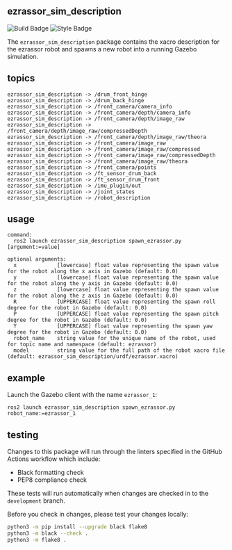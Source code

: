 ezrassor_sim_description
---------------------
![Build Badge](https://github.com/FlaSpaceInst/ezrassor_sim_gazebo/workflows/Build/badge.svg) 
![Style Badge](https://img.shields.io/badge/Code%20Style-black-000000.svg)

The `ezrassor_sim_description` package contains the xacro description for the ezrassor robot and spawns a new robot into a running Gazebo simulation.

topics
------
```
ezrassor_sim_description -> /drum_front_hinge
ezrassor_sim_description -> /drum_back_hinge
ezrassor_sim_description -> /front_camera/camera_info
ezrassor_sim_description -> /front_camera/depth/camera_info
ezrassor_sim_description -> /front_camera/depth/image_raw
ezrassor_sim_description -> /front_camera/depth/image_raw/compressedDepth
ezrassor_sim_description -> /front_camera/depth/image_raw/theora
ezrassor_sim_description -> /front_camera/image_raw
ezrassor_sim_description -> /front_camera/image_raw/compressed
ezrassor_sim_description -> /front_camera/image_raw/compressedDepth
ezrassor_sim_description -> /front_camera/image_raw/theora
ezrassor_sim_description -> /front_camera/points
ezrassor_sim_description -> /ft_sensor_drum_back
ezrassor_sim_description -> /ft_sensor_drum_front
ezrassor_sim_description -> /imu_plugin/out
ezrassor_sim_description -> /joint_states
ezrassor_sim_description -> /robot_description
```

usage
-----
```
command:
  ros2 launch ezrassor_sim_description spawn_ezrassor.py [argument:=value]

optional arguments:
  x             [lowercase] float value representing the spawn value for the robot along the x axis in Gazebo (default: 0.0)
  y             [lowercase] float value representing the spawn value for the robot along the y axis in Gazebo (default: 0.0)
  z             [lowercase] float value representing the spawn value for the robot along the z axis in Gazebo (default: 0.0)
  R             [UPPERCASE] float value representing the spawn roll degree for the robot in Gazebo (default: 0.0)
  P             [UPPERCASE] float value representing the spawn pitch degree for the robot in Gazebo (default: 0.0)
  Y             [UPPERCASE] float value representing the spawn yaw degree for the robot in Gazebo (default: 0.0)
  robot_name    string value for the unique name of the robot, used for topic name and namespace (default: ezrassor)
  model         string value for the full path of the robot xacro file (default: ezrassor_sim_description/urdf/ezrassor.xacro)
```

example
--------
Launch the Gazebo client with the name `ezrassor_1`:
```
ros2 launch ezrassor_sim_description spawn_ezrassor.py robot_name:=ezrassor_1
```   

testing
-------
Changes to this package will run through the linters specified in the GitHub Actions workflow which include:
- Black formatting check
- PEP8 compliance check

These tests will run automatically when changes are checked in to the `development` branch.  

Before you check in changes, please test your changes locally:

```sh
python3 -m pip install --upgrade black flake8
python3 -m black --check .
python3 -m flake8 .
```
